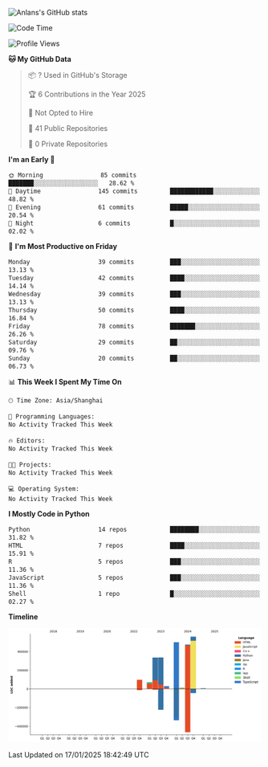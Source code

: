 <!-- ![Anlans's GitHub stats](https://github-readme-stats.vercel.app/api?username=Anlans) -->
![Anlans's GitHub stats](https://github-readme-stats.vercel.app/api?username=Anlans&rank_icon=github)

<!--START_SECTION:waka-->
![Code Time](http://img.shields.io/badge/Code%20Time-0%20secs-blue)

![Profile Views](http://img.shields.io/badge/Profile%20Views-0-blue)

**🐱 My GitHub Data** 

> 📦 ? Used in GitHub's Storage 
 > 
> 🏆 6 Contributions in the Year 2025
 > 
> 🚫 Not Opted to Hire
 > 
> 📜 41 Public Repositories 
 > 
> 🔑 0 Private Repositories 
 > 
**I'm an Early 🐤** 

```text
🌞 Morning                85 commits          ███████░░░░░░░░░░░░░░░░░░   28.62 % 
🌆 Daytime                145 commits         ████████████░░░░░░░░░░░░░   48.82 % 
🌃 Evening                61 commits          █████░░░░░░░░░░░░░░░░░░░░   20.54 % 
🌙 Night                  6 commits           █░░░░░░░░░░░░░░░░░░░░░░░░   02.02 % 
```
📅 **I'm Most Productive on Friday** 

```text
Monday                   39 commits          ███░░░░░░░░░░░░░░░░░░░░░░   13.13 % 
Tuesday                  42 commits          ████░░░░░░░░░░░░░░░░░░░░░   14.14 % 
Wednesday                39 commits          ███░░░░░░░░░░░░░░░░░░░░░░   13.13 % 
Thursday                 50 commits          ████░░░░░░░░░░░░░░░░░░░░░   16.84 % 
Friday                   78 commits          ███████░░░░░░░░░░░░░░░░░░   26.26 % 
Saturday                 29 commits          ██░░░░░░░░░░░░░░░░░░░░░░░   09.76 % 
Sunday                   20 commits          ██░░░░░░░░░░░░░░░░░░░░░░░   06.73 % 
```


📊 **This Week I Spent My Time On** 

```text
🕑︎ Time Zone: Asia/Shanghai

💬 Programming Languages: 
No Activity Tracked This Week

🔥 Editors: 
No Activity Tracked This Week

🐱‍💻 Projects: 
No Activity Tracked This Week

💻 Operating System: 
No Activity Tracked This Week
```

**I Mostly Code in Python** 

```text
Python                   14 repos            ████████░░░░░░░░░░░░░░░░░   31.82 % 
HTML                     7 repos             ████░░░░░░░░░░░░░░░░░░░░░   15.91 % 
R                        5 repos             ███░░░░░░░░░░░░░░░░░░░░░░   11.36 % 
JavaScript               5 repos             ███░░░░░░░░░░░░░░░░░░░░░░   11.36 % 
Shell                    1 repo              █░░░░░░░░░░░░░░░░░░░░░░░░   02.27 % 
```



**Timeline**

![Lines of Code chart](https://raw.githubusercontent.com/Anlans/Anlans/main/assets/bar_graph.png)


 Last Updated on 17/01/2025 18:42:49 UTC
<!--END_SECTION:waka-->
